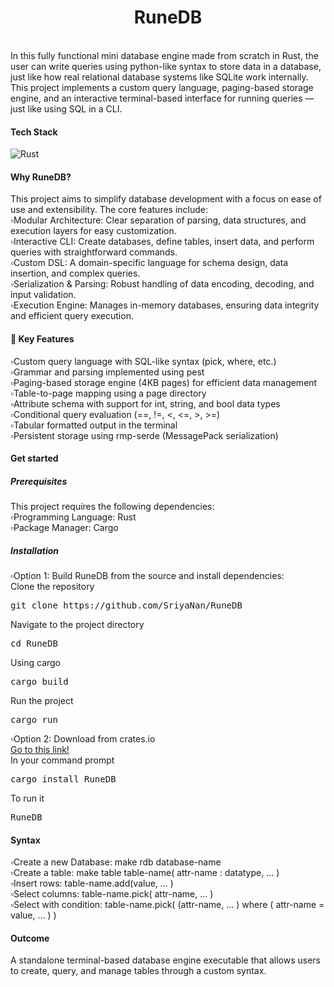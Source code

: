 <h1 align = center>RuneDB</h1>
<br>
In this fully functional mini database engine made from scratch in Rust, the user can write queries using python-like syntax to store data in a database, just like how real relational database systems like SQLite work internally. This project 
implements a custom query language, paging-based 
storage engine, and an interactive terminal-based interface for running queries — just like using SQL in a CLI.

<h4>Tech Stack</h4> 

![Rust](https://img.shields.io/badge/rust-%23000000.svg?style=for-the-badge&logo=rust&logoColor=white)

<h4>Why RuneDB?</h4>
This project aims to simplify database development with a focus on ease of use and extensibility. The core features include:<br>
▫️Modular Architecture: Clear separation of parsing, data structures, and execution layers for easy customization.<br>
▫️Interactive CLI: Create databases, define tables, insert data, and perform queries with straightforward commands.<br>
▫️Custom DSL: A domain-specific language for schema design, data insertion, and complex queries.<br>
▫️Serialization & Parsing: Robust handling of data encoding, decoding, and input validation.<br>
▫️Execution Engine: Manages in-memory databases, ensuring data integrity and efficient query execution.<br>

<h4>📌 Key Features</h4>
▫️Custom query language with SQL-like syntax (pick, where, etc.)<br>
▫️Grammar and parsing implemented using pest<br>
▫️Paging-based storage engine (4KB pages) for efficient data management<br>
▫️Table-to-page mapping using a page directory<br>
▫️Attribute schema with support for int, string, and bool data types<br>
▫️Conditional query evaluation (==, !=, <, <=, >, >=)<br>
▫️Tabular formatted output in the terminal<br>
▫️Persistent storage using rmp-serde (MessagePack serialization)<br>

<h4>Get started</h4>
<h5>Prerequisites</h5>
This project requires the following dependencies:<br>
▫️Programming Language: Rust<br>
▫️Package Manager: Cargo<br>

<h5>Installation</h5>
▫️Option 1: Build RuneDB from the source and install dependencies:<br>
Clone the repository<br>
<pre lang="md">git clone https://github.com/SriyaNan/RuneDB</pre>
Navigate to the project directory<br>
<pre lang="md">cd RuneDB</pre>
Using cargo<br>
<pre lang="md">cargo build</pre>
Run the project<br>
<pre lang="md">cargo run</pre>

▫️Option 2: Download from crates.io<br>
<a href="https://crates.io/crates/RuneDB">Go to this link!</a><br>
In your command prompt
<pre lang="md">cargo install RuneDB</pre>
To run it
<pre lang="md">RuneDB</pre>

<h4>Syntax</h4>
▫️Create a new Database: make rdb database-name<br>
▫️Create a table: make table table-name( attr-name : datatype, ... )<br>
  ▫️Insert rows: table-name.add(value, ... )<br>
 ▫️Select columns: table-name.pick( attr-name, ... )<br>
 ▫️Select with condition: table-name.pick( (attr-name, ... ) where ( attr-name = value, ... ) )<br>

<h4>Outcome</h4>
A standalone terminal-based database engine executable that allows users to create, query, and manage tables through a custom syntax.






